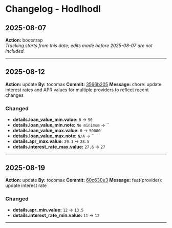 # Changelog - Hodlhodl

## 2025-08-07
**Action:** bootstrap  
*Tracking starts from this date; edits made before 2025-08-07 are not included.*

---
## 2025-08-12
**Action:** update
**By:** tocomax
**Commit:** [3566b205](https://github.com/your-repo/commit/3566b205)
**Message:** chore: update interest rates and APR values for multiple providers to reflect recent changes

### Changed
- **details.loan_value_min.value:** `0` → `50`
- **details.loan_value_min.note:** `No minimum` → ``
- **details.loan_value_max.value:** `0` → `50000`
- **details.loan_value_max.note:** `N/A` → ``
- **details.apr_max.value:** `29.1` → `28.5`
- **details.interest_rate_max.value:** `27.6` → `27`

---
## 2025-08-19
**Action:** update
**By:** tocomax
**Commit:** [60c630e3](https://github.com/your-repo/commit/60c630e3)
**Message:** feat(provider): update interest rate

### Changed
- **details.apr_min.value:** `12` → `13.5`
- **details.interest_rate_min.value:** `11` → `12`

---
